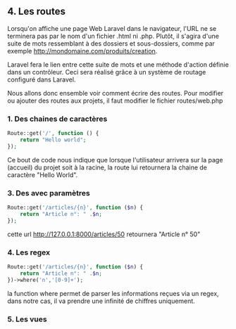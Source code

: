 ## 4. Les routes

Lorsqu'on affiche une page Web Laravel dans le navigateur, l'URL ne se terminera pas par le nom d'un fichier .html ni .php. Plutôt, il s'agira d'une suite de mots ressemblant à des dossiers et sous-dossiers, comme par exemple http://mondomaine.com/produits/creation.

Laravel fera le lien entre cette suite de mots et une méthode d'action définie dans un contrôleur. Ceci sera réalisé grâce à un système de routage configuré dans Laravel.

Nous allons donc ensemble voir comment écrire des routes. Pour modifier ou ajouter des routes aux projets, il faut modifier le fichier routes/web.php

### 1. Des chaines de caractères
```PHP
Route::get('/', function () {
    return "Hello world";
});
```
Ce bout de code nous indique que lorsque l'utilisateur arrivera sur la page (accueil) du projet soit à la racine, la route lui retournera la chaine de caractère "Hello World".

### 3. Des avec paramètres
```PHP
Route::get('/articles/{n}', function ($n) {
    return "Article n°: " .$n;
});
```
cette url http://127.0.0.1:8000/articles/50 retournera "Article n° 50"

### 4. Les regex

```PHP
Route::get('/articles/{n}', function ($n) {
    return "Article n°: " .$n;
})->where('n','[0-9]+');
```
la function where permet de parser les informations reçues via un regex, dans notre cas, il va prendre une infinité de chiffres uniquement.

### 5. Les vues
